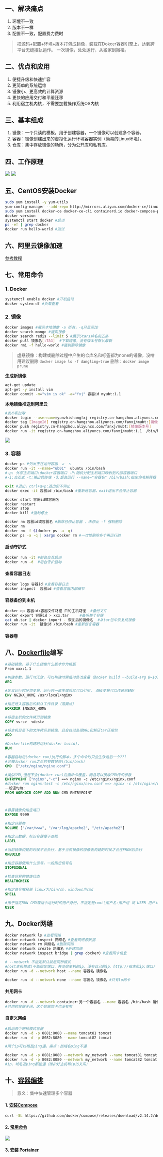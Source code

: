 ## 一、解决痛点
1. 环境不一致
2. 版本不一样
3. 配置不一致，配置费力费时
> 把源码+配置+环境+版本打包成镜像，装载在Dokcer容器引擎上，达到跨平台无缝接轨运作。
> 一次镜像，处处运行，从搬家到搬楼。

## 二、优点和应用

1. 便捷升级和快速扩容
2. 更简单的系统运维
3. 镜像小、更高效的计算资源
4. 更快的应用交付和平缓迁移
5. 利用宿主机内核，不需要加载操作系统OS内核

## 三、基本组成

1. 镜像：一个只读的模板，用于创建容器，一个镜像可以创建多个容器。
2. 容器：镜像创建出来的虚拟化运行环境容器实例（简易的Linux环境）。
3. 仓库：集中存放镜像的场所，分为公开库和私有库。
## 四、工作原理
![](https://zerdocs.oss-cn-shanghai.aliyuncs.com/febasis/202302032203456.png)
![](https://zerdocs.oss-cn-shanghai.aliyuncs.com/febasis/202302032204209.png)
## 五、CentOS安装Docker
```bash
sudo yum install -y yum-utils
yum-config-manager --add-repo http://mirrors.aliyun.com/docker-ce/linux/centos/docker-ce.repo
sudo yum install docker-ce docker-ce-cli containerd.io docker-compose-plugin
docker version
systemctl start docker #启动
ps -ef | grep docker
docker run hello-world #测试
```
## 六、阿里云镜像加速
[参考教程](https://blog.csdn.net/weixin_45764765/article/details/128367219)

## 七、常用命令
### 1. Docker
```bash
systemctl enable docker #开机启动
docker system df #负载查看

```
### 2. 镜像
```bash
docker images #展示本地镜像 -a 所有，-q只显示ID
docker search mongo #搜索镜像
docker search redis --limit 5 #展示Stars排名前五条
docker pull 镜像名[:TAG]  #下载镜像，没有版本号默认最新
docker rmi -f hello-world #强制删除镜像

```
> 虚悬镜像：构建或删除过程中产生的仓库名和标签都为none的镜像，没啥用建议删除
> `docker image ls -f dangling=true` 删除：`docker image prune`

**生成新镜像**
```bash
agt-get update
apt-get -y install vim
docker commit -m="vim is ok" -a="fxj" 容器id myubt:1.1
```
**本地镜像推送到阿里云**
```bash
#发布和拉取
docker login --username=yunzhishangfxj registry.cn-hangzhou.aliyuncs.com
docker tag [ImageId] registry.cn-hangzhou.aliyuncs.com/fanxj/mubt:[镜像版本号]
docker push registry.cn-hangzhou.aliyuncs.com/fanxj/mubt:[镜像版本号]
docker run -it registry.cn-hangzhou.aliyuncs.com/fanxj/mubt:1.1  /bin/bash #记得带版本
```
![](https://zerdocs.oss-cn-shanghai.aliyuncs.com/febasis/202302032206243.png)
### 3. 容器
```bash
docker ps #列出正在运行容器 -a -s
docker run -it --name="ub01"  ubuntu /bin/bash 
#-p: 外部主机端口:docker容器端口 -P:随机分配主机端口映射到内部容器端口
#-i:交互式 -t:输出伪终端 -d:后台运行 --name="容器名" /bin/bash:指定命令解释器

exit #退出，ctrl+q+p:退出但不停止
docker exec -it 容器id /bin/bash #重新进容器，exit退出不会停止容器

docker start 容器id或容器名
docker restart 
docker stop
docker kill #强制停止

docker rm 容器id或容器名 #删除已停止容器 、未停止 -f 强制删除
docker rm 
docker rm -f $(docker ps -a -q) 
docker ps -a -q | xargs docker rm #一次性删除多个再运行的
```
#### 启动守护式
```bash
docker run -it #前台交互启动
docker run -d  #后台守护启动
```
#### 查看容器日志
```bash
docker logs 容器id #查看容器日志
docker inspect  容器id #查看容器内部细节
```
#### 容器备份到主机
```bash
docker cp 容器id:容器文件路径 目的主机路径  #备份文件
docker export 容器id > xxx.tar	 #备份整个容器
cat ub.tar | docker import - 恢复后的镜像名  #从tar包中恢复成镜像
docker run -it  镜像id /bin/bash #重新恢复容器

```
#### 容器卷
## 八、[Dockerfile](https://docs.docker.com/engine/reference/builder/#from)编写
```dockerfile
#基础镜像，基于什么镜像什么版本作为模版 
From xxx:1.1 

#构建参数，运行时无效，可以构建时候临时修改变量（docker build --build-arg B=10）
ARG

#定义运行时环境变量，运行时一直生效后续可以引用， ARG变量可以传递给ENV
ENV NGINX_HOME /usr/local/nginx

#指定进入容器后的默认工作目录（落脚点）
WORKDIR $NGINX_HOME

#将宿主机的文件拷贝到镜像
COPY <src>  <dest>

#将主机目录下的文件拷贝到镜像，且会自动处理URL和解压tar压缩包
ADD 

#Dockerfile构建时运行(docker build)， 
RUN 

#容器启动后(docker run)执行的脚本，多个命令时只会生效最后一个???
#会被docker run之后的参数替换(/bin/bash)
CMD  ["/etc/nginx/nginx.conf"]

#类似CMD,但是不会(docker run)后面命令覆盖，而且可以接收CMD传的参数
ENTRYPOINT ["nginx","-c"] ==> nginx -c /etc/nginx/nginx.conf
#docker run nginx:test -c /etc/nginx/new.conf ==> nginx -c /etc/nginx/new.conf
一般语句为：
FROM WORKDIR COPY-ADD RUN CMD-ENTRYPOINT



#暴露镜像的指定端口
EXPOSE 9999

#指定容器卷
VOLUME ["/var/www", "/var/log/apache2", "/etc/apache2"]

#指定元数据，标识容器便于查找
LABEL 

#当前镜像构建的时候不会执行，基于当前镜像的镜像去构建的时候才会在FROM后执行
ONBUILD 

#指定容器使用什么信号，一般指定信号名
STOPSIGNAL

#检查容易的健康状态
HEALTHCHECK 

#指定命令解释器 linux为/bin/sh，windows为cmd
SHELL 

#用于指定RUN CMD等指令运行时的用户身份，不指定是root(用户名:用户组 或 USER 用户id:组id)
USER  
```
## 九、Docker网络
```bash
docker network ls #查看网络
docker network inspect 网络名 #查看网络源数据
docker network rm 网络名 #删除网络
docker network create 网络名 #新建网络
docker network inspect bridge | grep docker0 #查看网卡信息

# --network 不指定默认就是网桥模式
#host主机模式(不能指定端口，共享宿主机的ip，没有自己的ip，http://宿主机ip:端口)
docker run -d --network host --name 容器名 镜像名

docker run -d --network none --name 容器名 镜像名 #只有lo网卡
```
#### 共用网卡
```bash
docker run -d --network container:另一个容器名 --name 容器名 /bin/bash 镜像名  
#共用的容器关闭，这个容器网卡也没有啦
```
#### 自定义网络
```bash
#启动两个网桥模式容器
docker run -d -p 8081:8080 --name tomcat81 tomcat
docker run -d -p 8082:8080 --name tomcat82 tomcat

#两个ip可以相互ping通，痛点：按域名ping不通
```

```bash
docker run -d -p 8081:8080 --network my_network --name tomcat81 tomcat
docker run -d -p 8082:8080 --network my_network --name tomcat82 tomcat
#ip、域名互ping都能通（维护好主机和ip的关系）
```
## 十、[容器编排](https://docs.docker.com/compose/compose-file/)
> 意义：集中快速管理多个容器

#### 1. [安装Compose](https://docs.docker.com/compose/install/)
```bash
curl -SL https://github.com/docker/compose/releases/download/v2.14.2/docker-compose-linux-x86_64 -o /usr/local/bin/docker-compose
```
#### 2. [常用命令](https://cloud.tencent.com/developer/article/1499032)
![](https://zerdocs.oss-cn-shanghai.aliyuncs.com/febasis/202302032205681.png)
#### 3. [安装 Portainer](https://cloud.tencent.com/developer/article/2047779)
